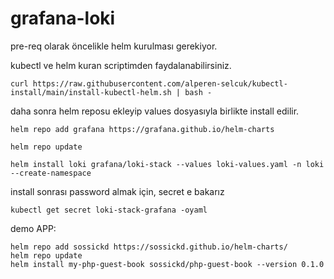 # grafana-loki

pre-req olarak öncelikle helm kurulması gerekiyor.

kubectl ve helm kuran scriptimden faydalanabilirsiniz.

```
curl https://raw.githubusercontent.com/alperen-selcuk/kubectl-install/main/install-kubectl-helm.sh | bash -
```

daha sonra helm reposu ekleyip values dosyasıyla birlikte install edilir.

```
helm repo add grafana https://grafana.github.io/helm-charts

helm repo update

helm install loki grafana/loki-stack --values loki-values.yaml -n loki --create-namespace
```

install sonrası password almak için, secret e bakarız

```
kubectl get secret loki-stack-grafana -oyaml
```

demo APP:

```
helm repo add sossickd https://sossickd.github.io/helm-charts/
helm repo update
helm install my-php-guest-book sossickd/php-guest-book --version 0.1.0
```
